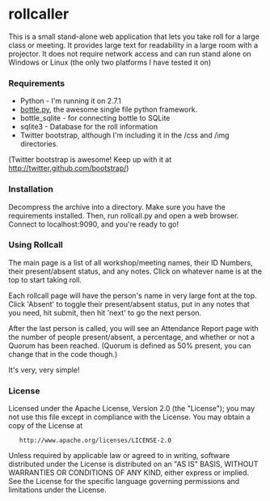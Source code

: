 rollcaller
==========

This is a small stand-alone web application that lets you take roll for a large class or meeting. It provides large text for readability in a large room with a projector. It does not require network access and can run stand alone on Windows or Linux (the only two platforms I have tested it on)


### Requirements

 - Python - I'm running it on 2.7.1
 - [bottle.py](http://bottlepy.org/docs/dev/), the awesome single file python framework.
 - bottle_sqlite - for connecting bottle to SQLite
 - sqlite3 - Database for the roll information
 - Twitter bootstrap, although I'm including it in the /css and /img directories.

(Twitter bootstrap is awesome! Keep up with it at http://twitter.github.com/bootstrap/) 


### Installation

Decompress the archive into a directory. Make sure you have the requirements installed. Then, run rollcall.py and open a web browser. Connect to localhost:9090, and you're ready to go!


### Using Rollcall

The main page is a list of all workshop/meeting names, their ID Numbers, their present/absent status, and any notes. Click on whatever name is at the top to start taking roll. 

Each rollcall page will have the person's name in very large font at the top. Click 'Absent' to toggle their present/absent status, put in any notes that you need, hit submit, then hit 'next' to go the next person.

After the last person is called, you will see an Attendance Report page with the number of people present/absent, a percentage, and whether or not a Quorum has been reached. (Quorum is defined as 50% present, you can change that in the code though.)

It's very, very simple!


### License

   Licensed under the Apache License, Version 2.0 (the "License");
   you may not use this file except in compliance with the License.
   You may obtain a copy of the License at

       http://www.apache.org/licenses/LICENSE-2.0

   Unless required by applicable law or agreed to in writing, software
   distributed under the License is distributed on an "AS IS" BASIS,
   WITHOUT WARRANTIES OR CONDITIONS OF ANY KIND, either express or implied.
   See the License for the specific language governing permissions and
   limitations under the License.